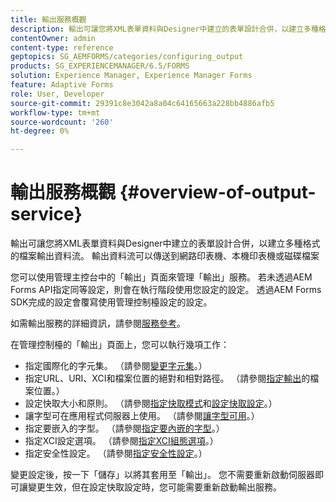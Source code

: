 ```yaml
---
title: 輸出服務概觀
description: 輸出可讓您將XML表單資料與Designer中建立的表單設計合併，以建立多種格式的檔案輸出資料流。
contentOwner: admin
content-type: reference
geptopics: SG_AEMFORMS/categories/configuring_output
products: SG_EXPERIENCEMANAGER/6.5/FORMS
solution: Experience Manager, Experience Manager Forms
feature: Adaptive Forms
role: User, Developer
source-git-commit: 29391c8e3042a8a04c64165663a228bb4886afb5
workflow-type: tm+mt
source-wordcount: '260'
ht-degree: 0%

---
```


# 輸出服務概觀 {#overview-of-output-service}

輸出可讓您將XML表單資料與Designer中建立的表單設計合併，以建立多種格式的檔案輸出資料流。 輸出資料流可以傳送到網路印表機、本機印表機或磁碟檔案

您可以使用管理主控台中的「輸出」頁面來管理「輸出」服務。 若未透過AEM Forms API指定同等設定，則會在執行階段使用您設定的設定。 透過AEM Forms SDK完成的設定會覆寫使用管理控制檯設定的設定。

如需輸出服務的詳細資訊，請參閱[服務參考](https://www.adobe.com/go/learn_aemforms_services_61)。

在管理控制檯的「輸出」頁面上，您可以執行幾項工作：

* 指定國際化的字元集。 （請參閱[變更字元集](/help/forms/using/admin-help/change-character-set.md#change-the-character-set)。）
* 指定URL、URI、XCI和檔案位置的絕對和相對路徑。 （請參閱[指定輸出](/help/forms/using/admin-help/specify-file-locations-output.md#specify-file-locations-for-output)的檔案位置。）
* 設定快取大小和原則。 （請參閱[指定快取模式](/help/forms/using/admin-help/configuring-caching-output.md#specifying-the-cache-mode)和[設定快取設定](/help/forms/using/admin-help/configuring-caching-output.md#configuring-cache-settings)。）
* 讓字型可在應用程式伺服器上使用。 （請參閱[讓字型可用](/help/forms/using/admin-help/make-fonts-available.md#make-fonts-available)。）
* 指定要嵌入的字型。 （請參閱[指定要內嵌的字型](/help/forms/using/admin-help/specify-fonts-embed.md#specify-fonts-to-embed)。）
* 指定XCI設定選項。 （請參閱[指定XCI組態選項](/help/forms/using/admin-help/specify-xci-configuration-options.md#specify-xci-configuration-options)。）
* 指定安全性設定。 （請參閱[指定安全性設定](/help/forms/using/admin-help/specify-security-settings.md#specify-security-settings)。）

變更設定後，按一下「儲存」以將其套用至「輸出」。 您不需要重新啟動伺服器即可讓變更生效，但在設定快取設定時，您可能需要重新啟動輸出服務。
